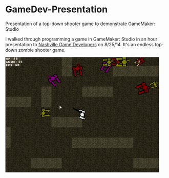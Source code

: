 # GameDev-Presentation
Presentation of a top-down shooter game to demonstrate GameMaker: Studio

I walked through programming a game in GameMaker: Studio in an hour presentation to [Nashville Game Developers](https://www.facebook.com/groups/NashGameDev/) on 8/25/14. It's an endless top-down zombie shooter game.

![](https://github.com/tjcouch1/GameDev-Presentation/blob/master/gamedev.gif)
